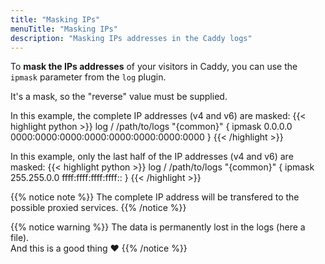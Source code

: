 ```yaml
---
title: "Masking IPs"
menuTitle: "Masking IPs"
description: "Masking IPs addresses in the Caddy logs"
---
```


To **mask the IPs addresses** of your visitors in Caddy, you can use the `ipmask` parameter from the `log` plugin.

It's a mask, so the "reverse" value must be supplied.

In this example, the complete IP addresses (v4 and v6) are masked:
{{< highlight python >}}
log / /path/to/logs "{common}" {
  ipmask          0.0.0.0 0000:0000:0000:0000:0000:0000:0000:0000
}
{{< /highlight >}}

In this example, only the last half of the IP addresses (v4 and v6) are masked:
{{< highlight python >}}
log / /path/to/logs "{common}" {
  ipmask          255.255.0.0 ffff:ffff:ffff:ffff::
}
{{< /highlight >}}

{{% notice note %}}
The complete IP address will be transfered to the possible proxied services.
{{% /notice %}}

{{% notice warning %}}
The data is permanently lost in the logs (here a file).\
And this is a good thing :heart:
{{% /notice %}}